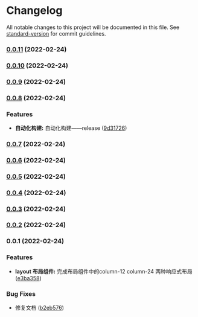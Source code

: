 # Changelog

All notable changes to this project will be documented in this file. See [standard-version](https://github.com/conventional-changelog/standard-version) for commit guidelines.

### [0.0.11](https://github.com/louruixiao/owl/compare/v0.0.10...v0.0.11) (2022-02-24)

### [0.0.10](https://github.com/louruixiao/owl/compare/v0.0.9...v0.0.10) (2022-02-24)

### [0.0.9](https://github.com/louruixiao/owl/compare/v0.0.8...v0.0.9) (2022-02-24)

### [0.0.8](https://github.com/louruixiao/owl/compare/v0.0.7...v0.0.8) (2022-02-24)


### Features

* **自动化构建:** 自动化构建——release ([9d31726](https://github.com/louruixiao/owl/commit/9d31726919535f149d68397c51dcf9752ec85484))

### [0.0.7](https://github.com/louruixiao/owl/compare/v0.0.6...v0.0.7) (2022-02-24)

### [0.0.6](https://github.com/louruixiao/owl/compare/v0.0.5...v0.0.6) (2022-02-24)

### [0.0.5](https://github.com/louruixiao/owl/compare/v0.0.4...v0.0.5) (2022-02-24)

### [0.0.4](https://github.com/louruixiao/owl/compare/v0.0.3...v0.0.4) (2022-02-24)

### [0.0.3](https://github.com/louruixiao/owl/compare/v0.0.2...v0.0.3) (2022-02-24)

### [0.0.2](https://github.com/louruixiao/owl/compare/v0.0.1...v0.0.2) (2022-02-24)

### 0.0.1 (2022-02-24)


### Features

* **layout 布局组件:** 完成布局组件中的column-12 column-24 两种响应式布局 ([e3ba358](https://github.com/louruixiao/owl/commit/e3ba35847c285c23efc97975541635ed317dcdb5))


### Bug Fixes

* 修复文档 ([b2eb576](https://github.com/louruixiao/owl/commit/b2eb5762200dad6b3adf033f86ee4bac6e933f49))
